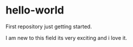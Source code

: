 # hello-world

First repository just getting started.

I am new to this field its very exciting and i love it.
